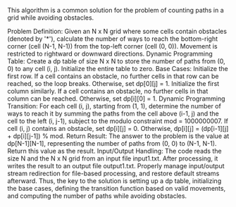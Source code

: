 This algorithm is a common solution for the problem of counting paths in a grid while avoiding obstacles.

Problem Definition: Given an N x N grid where some cells contain obstacles (denoted by '*'), calculate the number of ways to reach the bottom-right corner (cell (N-1, N-1)) from the top-left corner (cell (0, 0)). Movement is restricted to rightward or downward directions.
Dynamic Programming Table: Create a dp table of size N x N to store the number of paths from (0, 0) to any cell (i, j). Initialize the entire table to zero.
Base Cases:
Initialize the first row. If a cell contains an obstacle, no further cells in that row can be reached, so the loop breaks. Otherwise, set dp[0][j] = 1.
Initialize the first column similarly. If a cell contains an obstacle, no further cells in that column can be reached. Otherwise, set dp[i][0] = 1.
Dynamic Programming Transition: For each cell (i, j), starting from (1, 1), determine the number of ways to reach it by summing the paths from the cell above (i-1, j) and the cell to the left (i, j-1), subject to the modulo constraint mod = 1000000007.
If cell (i, j) contains an obstacle, set dp[i][j] = 0.
Otherwise, dp[i][j] = (dp[i-1][j] + dp[i][j-1]) % mod.
Return Result: The answer to the problem is the value at dp[N-1][N-1], representing the number of paths from (0, 0) to (N-1, N-1). Return this value as the result.
Input/Output Handling:
The code reads the size N and the N x N grid from an input file input1.txt.
After processing, it writes the result to an output file output1.txt.
Properly manage input/output stream redirection for file-based processing, and restore default streams afterward.
Thus, the key to the solution is setting up a dp table, initializing the base cases, defining the transition function based on valid movements, and computing the number of paths while avoiding obstacles.